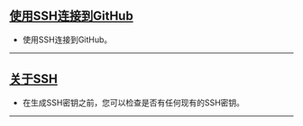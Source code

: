 ## [使用SSH连接到GitHub](https://docs.github.com/en/github/authenticating-to-github/connecting-to-github-with-ssh)
- 使用SSH连接到GitHub。
---

## [关于SSH](https://docs.github.com/en/github/authenticating-to-github/about-ssh)
- 在生成SSH密钥之前，您可以检查是否有任何现有的SSH密钥。
---

